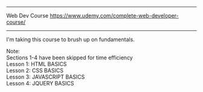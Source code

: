 *****************************************************************
Web Dev Course
https://www.udemy.com/complete-web-developer-course/
*****************************************************************

I'm taking this course to brush up on fundamentals.

Note:<br/>
Sections 1-4 have been skipped for time efficiency<br/>
Lesson 1: HTML BASICS<br/>
Lesson 2: CSS BASICS<br/>
Lesson 3: JAVASCRIPT BASICS<br/>
Lesson 4: JQUERY BASICS<br/>